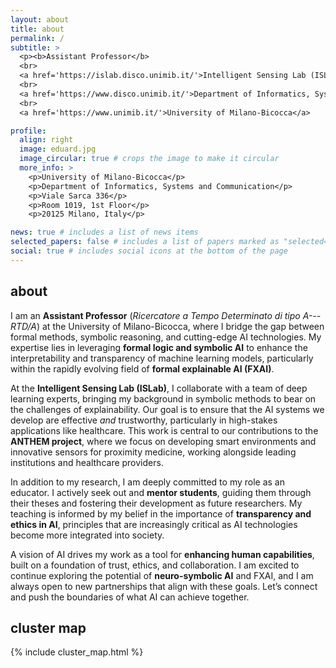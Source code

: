 ```yaml
---
layout: about
title: about
permalink: /
subtitle: >
  <p><b>Assistant Professor</b>
  <br>
  <a href='https://islab.disco.unimib.it/'>Intelligent Sensing Lab (ISLab)</a>
  <br>
  <a href='https://www.disco.unimib.it/'>Department of Informatics, Systems and Communication (DISCo)</a>
  <br>
  <a href='https://www.unimib.it/'>University of Milano-Bicocca</a>

profile:
  align: right
  image: eduard.jpg
  image_circular: true # crops the image to make it circular
  more_info: >
    <p>University of Milano-Bicocca</p>
    <p>Department of Informatics, Systems and Communication</p>
    <p>Viale Sarca 336</p>
    <p>Room 1019, 1st Floor</p>
    <p>20125 Milano, Italy</p>

news: true # includes a list of news items
selected_papers: false # includes a list of papers marked as "selected={true}"
social: true # includes social icons at the bottom of the page
---
```


<!--- _pages/about.md --->
## about 

I am an **Assistant Professor** (*Ricercatore a Tempo Determinato di tipo A---RTD/A*) at the University of Milano-Bicocca, where I bridge the gap between formal methods, symbolic reasoning, and cutting-edge AI technologies. My expertise lies in leveraging **formal logic and symbolic AI** to enhance the interpretability and transparency of machine learning models, particularly within the rapidly evolving field of **formal explainable AI (FXAI)**.

At the **Intelligent Sensing Lab (ISLab)**, I collaborate with a team of deep learning experts, bringing my background in symbolic methods to bear on the challenges of explainability. Our goal is to ensure that the AI systems we develop are effective *and* trustworthy, particularly in high-stakes applications like healthcare. This work is central to our contributions to the **ANTHEM project**, where we focus on developing smart environments and innovative sensors for proximity medicine, working alongside leading institutions and healthcare providers.

In addition to my research, I am deeply committed to my role as an educator. I actively seek out and **mentor students**, guiding them through their theses and fostering their development as future researchers. My teaching is informed by my belief in the importance of **transparency and ethics in AI**, principles that are increasingly critical as AI technologies become more integrated into society.

A vision of AI drives my work as a tool for **enhancing human capabilities**, built on a foundation of trust, ethics, and collaboration. I am excited to continue exploring the potential of **neuro-symbolic AI** and FXAI, and I am always open to new partnerships that align with these goals. Let’s connect and push the boundaries of what AI can achieve together.

## cluster map

{% include cluster_map.html %}
